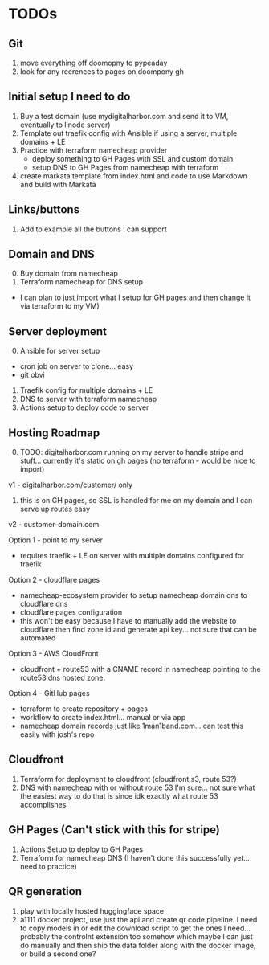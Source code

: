 # TODOs

## Git

1. move everything off doomopny to pypeaday
2. look for any reerences to pages on doompony gh


## Initial setup I need to do

1. Buy a test domain (use mydigitalharbor.com and send it to VM, eventually to linode server)
2. Template out traefik config with Ansible if using a server, multiple domains + LE
3. Practice with terraform namecheap provider
    * deploy something to GH Pages with SSL and custom domain 
    * setup DNS to GH Pages from namecheap with terraform
4. create markata template from index.html and code to use Markdown and build with Markata

## Links/buttons

1. Add to example all the buttons I can support

## Domain and DNS

0. Buy domain from namecheap
1. Terraform namecheap for DNS setup
  * I can plan to just import what I setup for GH pages and then change it via terraform to my VM)

## Server deployment

0. Ansible for server setup
  * cron job on server to clone... easy
  * git obvi
1. Traefik config for multiple domains + LE
2. DNS to server with terraform namecheap
3. Actions setup to deploy code to server

## Hosting Roadmap

0. TODO: digitalharbor.com running on my server to handle stripe and stuff... currently it's static on gh pages (no terraform - would be nice to import)

v1 - digitalharbor.com/customer/ only

1. this is on GH pages, so SSL is handled for me on my domain and I can serve up routes easy

v2 - customer-domain.com

Option 1 - point to my server
  - requires traefik + LE on server with multiple domains configured for traefik

Option 2 - cloudflare pages
  - namecheap-ecosystem provider to setup namecheap domain dns to cloudflare dns
  - cloudflare pages configuration
  - this won't be easy because I have to manually add the website to cloudflare then find zone id and generate api key... not sure that can be automated

Option 3 - AWS CloudFront 
  - cloudfront + route53 with a CNAME record in namecheap pointing to the route53 dns hosted zone.

Option 4 - GitHub pages
  - terraform to create repository + pages
  - workflow to create index.html... manual or via app
  - namecheap domain records just like 1man1band.com... can test this easily with josh's repo


## Cloudfront

1. Terraform for deployment to cloudfront (cloudfront,s3, route 53?)
2. DNS with namecheap with or without route 53 I'm sure... not sure what the easiest way to do that is since idk exactly what route 53 accomplishes



## GH Pages (Can't stick with this for stripe)

1. Actions Setup to deploy to GH Pages
2. Terraform for namecheap DNS (I haven't done this successfully yet... need to practice)

## QR generation

1. play with locally hosted huggingface space
2. a1111 docker project, use just the api and create qr code pipeline. I need to copy models in or edit the download script to get the ones I need... probably the controlnt extension too somehow which maybe I can just do manually and then ship the data folder along with the docker image, or build a second one?
